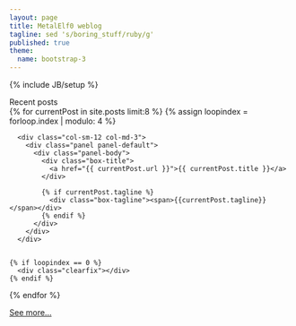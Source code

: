```yaml
---
layout: page
title: MetalElf0 weblog
tagline: sed 's/boring_stuff/ruby/g'
published: true
theme:
  name: bootstrap-3
---
```

{% include JB/setup %}

<div class='row text-center margin-bottom'>
  <span class='section-title'>Recent posts</span>
</div>

<div class="row">
  {% for currentPost in site.posts limit:8 %}
      {% assign loopindex = forloop.index | modulo: 4 %}

      <div class="col-sm-12 col-md-3">
        <div class="panel panel-default">
          <div class="panel-body">
            <div class="box-title">
              <a href="{{ currentPost.url }}">{{ currentPost.title }}</a>
            </div>

            {% if currentPost.tagline %}
              <div class="box-tagline"><span>{{currentPost.tagline}}</span></div>
            {% endif %}
          </div>
        </div>
      </div>


    {% if loopindex == 0 %}
      <div class="clearfix"></div>
    {% endif %}

  {% endfor %}
</div>

<div class="row">
<div class='row text-center margin-bottom'>
  <span class="see-more">
    <a href="/archive.html" alt="Archive">See more...</a>
  </span>
</div>

</div>
